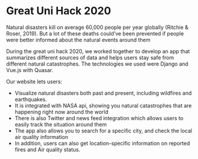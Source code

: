 # Great Uni Hack 2020

Natural disasters kill on average 60,000 people per year globally (Ritchie & Roser, 2019). But a lot of these deaths could’ve been prevented if people were better informed about the natural events around them

During the great uni hack 2020, we worked together to develop an app that summarizes different sources of data and helps users stay safe from different natural catastrophes. The technologies we used were Django and Vue.js with Quasar.

Our website lets users: 
* Visualize natural disasters both past and present, including wildfires and earthquakes. 
* It is integrated with NASA api, showing you natural catastrophes that are happening right now around the world
* There is also Twitter and news feed integration which allows users to easily track the situation around them
* The app also allows you to search for a specific city, and check the local air quality information 
* In addition, users can also get location-specific information on reported fires and Air quality status.
